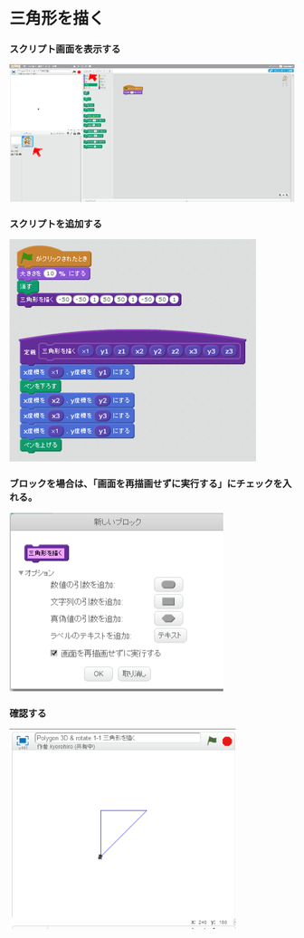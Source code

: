 # 三角形を描く


### スクリプト画面を表示する

![](c001.png)


### スクリプトを追加する

![](cs01.png)


### ブロックを場合は、「画面を再描画せずに実行する」にチェックを入れる。

![](cs02.png)


### 確認する
![](cc01.png)
